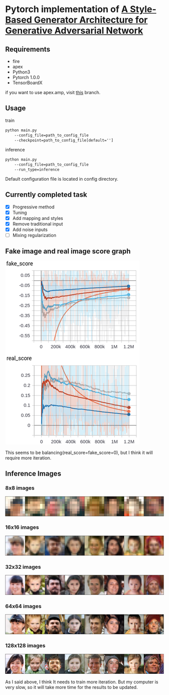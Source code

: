 # Pytorch implementation of [A Style-Based Generator Architecture for Generative Adversarial Network](https://arxiv.org/abs/1812.04948)

## Requirements

- fire
- apex
- Python3
- Pytorch 1.0.0
- TensorBoardX

if you want to use apex.amp, visit [this](https://github.com/MakeDirtyCode/StyleGAN-pytorch/tree/amp-support) branch. 

## Usage

train
```
python main.py 
    --config_file=path_to_config_file
    --checkpoint=path_to_config_file[default='']
```

inference
```
python main.py 
    --config_file=path_to_config_file
    --run_type=inference
```

Default configuration file is located in config directory.

## Currently completed task

* [x] Progressive method
* [x] Tuning
* [x] Add mapping and styles 
* [x] Remove traditional input 
* [x] Add noise inputs 
* [ ] Mixing regularization

## Fake image and real image score graph

![graph](images/graph.png)

This seems to be balancing(real_score=fake_score=0), but I think it will require more iteration.

## Inference Images

### 8x8 images
![8x8](images/8x8.png)
### 16x16 images
![16x16](images/16x16.png)
### 32x32 images
![32x32](images/32x32.png)
### 64x64 images
![64x64](images/64x64.png)
### 128x128 images
![128x128](images/128x128.png)

As I said above, I think It needs to train more iteration. But my computer is very slow, so it will take more time for the results to be updated.
